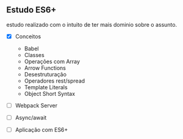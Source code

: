 ## Estudo ES6+
estudo realizado com o intuito de ter mais dominio sobre o assunto.

- [x] Conceitos
    - Babel
    - Classes
    - Operações com Array
    - Arrow Functions
    - Desestruturação
    - Operadores rest/spread
    - Template Literals
    - Object Short Syntax
    
- [ ] Webpack Server
- [ ] Async/await
- [ ] Aplicação com ES6+